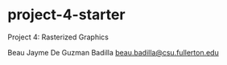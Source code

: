 # project-4-starter
Project 4: Rasterized Graphics

Beau Jayme De Guzman Badilla beau.badilla@csu.fullerton.edu
